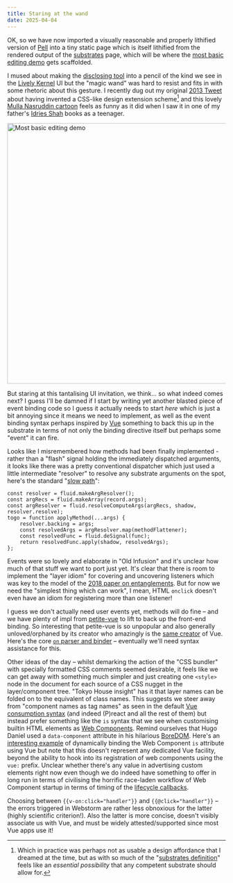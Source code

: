 ```yaml
---
title: Staring at the wand
date: 2025-04-04
---
```


OK, so we have now imported a visually reasonable and properly lithified version of
[Pell](https://github.com/jaredreich/pell/blob/master/src/pell.js) into a tiny static page which is itself
lithified from the rendered output of the [substrates](/term/substrate) page, which will be where the
[most basic editing demo](https://fluid-project.github.io/infusion-6/demo/) gets scaffolded.

I mused about making the [disclosing tool](/term/disclosable-computing) into a pencil of the kind we see
in the [Lively Kernel](https://lively-kernel.org/lively4/lively4-core/start.html) UI but the "magic wand" was
hard to resist and fits in with some rhetoric about this gesture. I recently dug out my original
[2013 Tweet](https://x.com/amb26ponder/status/304536562820063232)
about having invented a CSS-like design extension scheme[^1] and this lovely [Mulla Nasruddin cartoon](https://ponder.org.uk/public/patent3.png)
feels as funny as it did when I saw it in one of my father's [Idries Shah](https://en.wikipedia.org/wiki/Idries_Shah) books as a teenager.

<img src="/img/magic-wand-demo.png" width="600px" title="Most basic editing demo"/>

But staring at this tantalising UI invitation, we think... so what indeed comes next? I guess I'll be damned if I
start by writing yet another blasted piece of event binding code so I guess it actually needs to start *here* which is 
just a bit annoying since it means we need to implement, as well as the event binding syntax perhaps inspired by 
[Vue](https://vuejs.org/guide/essentials/event-handling.html) something to back this up in the substrate in terms
of not only the binding directive itself but perhaps some "event" it can fire.

Looks like I misremembered how methods had been finally implemented - rather than a "flash" signal holding the immediately
dispatched arguments, it looks like there was a pretty conventional dispatcher which just used a little intermediate
"resolver" to resolve any substrate arguments on the spot, here's the standard
"[slow path](https://github.com/fluid-project/infusion-6/blob/main/src/framework/core/js/FluidIL.js#L733)":

```
const resolver = fluid.makeArgResolver();
const argRecs = fluid.makeArray(record.args);
const argResolver = fluid.resolveComputeArgs(argRecs, shadow, resolver.resolve);
togo = function applyMethod(...args) {
    resolver.backing = args;
    const resolvedArgs = argResolver.map(methodFlattener);
    const resolvedFunc = fluid.deSignal(func);
    return resolvedFunc.apply(shadow, resolvedArgs);
};
```

Events were so lovely and elaborate in "Old Infusion" and it's unclear how much of that stuff we want to port just yet.
It's clear that there is room to implement the "layer idiom" for covering and uncovering listeners which was key to the
model of the [2018 paper on entanglements](https://www.shift-society.org/salon/papers/2018/revised/anatomy-of-interaction-authorversion.pdf).
But for now we need the "simplest thing which can work", I mean, HTML ``onclick`` doesn't even have an idiom for
registering more than one listener!

I guess we don't actually need user events yet, methods will do fine &ndash; and we have plenty of impl from 
[petite-vue](https://github.com/vuejs/petite-vue) to lift to back up the front-end binding. So interesting that petite-vue
is so unpopular and also generally unloved/orphaned by its creator who amazingly is the [same creator](http://evanyou.me/) of Vue.
Here's the core [``on`` parser and binder](https://github.com/vuejs/petite-vue/blob/main/src/directives/on.ts) &ndash;
eventually we'll need syntax assistance for this.

Other ideas of the day &ndash; whilst demarking the action of the "CSS bundler" with specially formatted CSS comments 
seemed desirable, it feels like we can get away with something much simpler and just creating one ``<style>`` node
in the document for each source of a CSS nugget in the layer/component tree. "Tokyo House insight" has it that
layer names can be folded on to the equivalent of class names. This suggests we steer away from 
"component names as tag names" as seen in the default [Vue consumption syntax](https://vuejs.org/guide/essentials/component-basics#using-a-component)
(and indeed (P)react and all the rest of them) but instead prefer something like
the ``is`` syntax that we see when customising builtin HTML elements as
[Web Components](https://developer.mozilla.org/en-US/docs/Web/API/CustomElementRegistry/define#defining_a_customized_built-in_element).
Remind ourselves that Hugo Daniel used a ``data-component``
attribute in his hilarious [BoreDOM](https://hugodaniel.com/pages/boredom/). Here's an [interesting example](https://www.w3schools.com/vue/ref_is.php) of
dynamically binding the Web Component ``is`` attribute using Vue but note that this doesn't represent any dedicated Vue facility,
beyond the ability to hook into its registration of web components using the ``vue:`` prefix. Unclear whether there's
any value in advertising custom elements right now even though we do indeed have something to offer in long run in terms of 
civilising the horrific race-laden workflow of Web Component startup in terms of timing of the
[lifecycle callbacks](https://developer.mozilla.org/en-US/docs/Web/API/Web_components/Using_custom_elements#custom_element_lifecycle_callbacks).

Choosing between ``{{v-on:click="handler"}}`` and ``{{@click="handler"}}`` &ndash; the errors triggered in Webstorm are
rather less obnoxious for the latter (highly scientific criterion!). Also the latter is more concise, doesn't visibly
associate us with Vue, and must be widely attested/supported since most Vue apps use it!

[^1]: Which in practice was perhaps not as usable a design affordance that I dreamed at the time, but as with so
much of the "[substrates definition](/term/substrate)" feels like an *essential possibility* that any competent
substrate should allow for.
